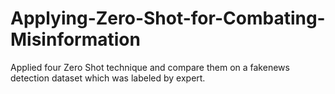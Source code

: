 # Applying-Zero-Shot-for-Combating-Misinformation
Applied four Zero Shot technique and compare them on a fakenews detection dataset which was labeled by expert. 
